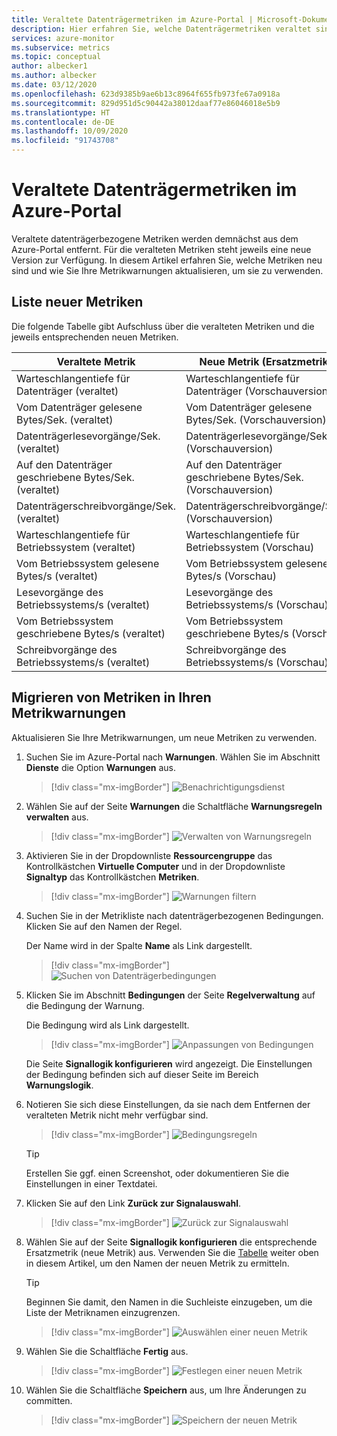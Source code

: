 ```yaml
---
title: Veraltete Datenträgermetriken im Azure-Portal | Microsoft-Dokumentation
description: Hier erfahren Sie, welche Datenträgermetriken veraltet sind und wie Sie Ihre Metrikwarnungen mit neuen Metriken aktualisieren.
services: azure-monitor
ms.subservice: metrics
ms.topic: conceptual
author: albecker1
ms.author: albecker
ms.date: 03/12/2020
ms.openlocfilehash: 623d9385b9ae6b13c8964f655fb973fe67a0918a
ms.sourcegitcommit: 829d951d5c90442a38012daaf77e86046018e5b9
ms.translationtype: HT
ms.contentlocale: de-DE
ms.lasthandoff: 10/09/2020
ms.locfileid: "91743708"
---
```

# <a name="disk-metrics-deprecation-in-the-azure-portal"></a>Veraltete Datenträgermetriken im Azure-Portal

Veraltete datenträgerbezogene Metriken werden demnächst aus dem Azure-Portal entfernt. Für die veralteten Metriken steht jeweils eine neue Version zur Verfügung. In diesem Artikel erfahren Sie, welche Metriken neu sind und wie Sie Ihre Metrikwarnungen aktualisieren, um sie zu verwenden.

## <a name="list-of-new-metrics"></a>Liste neuer Metriken

Die folgende Tabelle gibt Aufschluss über die veralteten Metriken und die jeweils entsprechenden neuen Metriken. 

|Veraltete Metrik|Neue Metrik (Ersatzmetrik)|
|----|----|
|Warteschlangentiefe für Datenträger (veraltet)|Warteschlangentiefe für Datenträger (Vorschauversion)|
|Vom Datenträger gelesene Bytes/Sek. (veraltet)|Vom Datenträger gelesene Bytes/Sek. (Vorschauversion)|
|Datenträgerlesevorgänge/Sek. (veraltet)|Datenträgerlesevorgänge/Sek. (Vorschauversion)|
|Auf den Datenträger geschriebene Bytes/Sek. (veraltet)|Auf den Datenträger geschriebene Bytes/Sek. (Vorschauversion)|
|Datenträgerschreibvorgänge/Sek. (veraltet)|Datenträgerschreibvorgänge/Sek. (Vorschauversion)|
|Warteschlangentiefe für Betriebssystem (veraltet)|Warteschlangentiefe für Betriebssystem (Vorschau)|
|Vom Betriebssystem gelesene Bytes/s (veraltet)|Vom Betriebssystem gelesene Bytes/s (Vorschau)|
|Lesevorgänge des Betriebssystems/s (veraltet)|Lesevorgänge des Betriebssystems/s (Vorschau)|
|Vom Betriebssystem geschriebene Bytes/s (veraltet)|Vom Betriebssystem geschriebene Bytes/s (Vorschau)|
|Schreibvorgänge des Betriebssystems/s (veraltet)|Schreibvorgänge des Betriebssystems/s (Vorschau)|

<a id="update-metrics" />

## <a name="migrate-metrics-in-your-metric-alerts"></a>Migrieren von Metriken in Ihren Metrikwarnungen

Aktualisieren Sie Ihre Metrikwarnungen, um neue Metriken zu verwenden.

1. Suchen Sie im Azure-Portal nach **Warnungen**. Wählen Sie im Abschnitt **Dienste** die Option **Warnungen** aus.

   > [!div class="mx-imgBorder"]
   > ![Benachrichtigungsdienst](./media/portal-disk-metrics-deprecation/alert-service-azure-portal.png)

2. Wählen Sie auf der Seite **Warnungen** die Schaltfläche **Warnungsregeln verwalten** aus. 

   > [!div class="mx-imgBorder"]
   > ![Verwalten von Warnungsregeln](./media/portal-disk-metrics-deprecation/manage-alert-rules-button.png)

3. Aktivieren Sie in der Dropdownliste **Ressourcengruppe** das Kontrollkästchen **Virtuelle Computer** und in der Dropdownliste **Signaltyp** das Kontrollkästchen **Metriken**. 

   > [!div class="mx-imgBorder"]
   > ![Warnungen filtern](./media/portal-disk-metrics-deprecation/filter-alerts.png)

4. Suchen Sie in der Metrikliste nach datenträgerbezogenen Bedingungen. Klicken Sie auf den Namen der Regel. 

   Der Name wird in der Spalte **Name** als Link dargestellt.

   > [!div class="mx-imgBorder"]
   > ![Suchen von Datenträgerbedingungen](./media/portal-disk-metrics-deprecation/find-disk-conditions.png)

5. Klicken Sie im Abschnitt **Bedingungen** der Seite **Regelverwaltung** auf die Bedingung der Warnung. 

   Die Bedingung wird als Link dargestellt.  

   > [!div class="mx-imgBorder"]
   > ![Anpassungen von Bedingungen](./media/portal-disk-metrics-deprecation/adjust-condition.png)

   Die Seite **Signallogik konfigurieren** wird angezeigt. Die Einstellungen der Bedingung befinden sich auf dieser Seite im Bereich **Warnungslogik**.

6. Notieren Sie sich diese Einstellungen, da sie nach dem Entfernen der veralteten Metrik nicht mehr verfügbar sind.

   > [!div class="mx-imgBorder"]
   > ![Bedingungsregeln](./media/portal-disk-metrics-deprecation/condition-rules.png)

   > [!TIP] 
   > Erstellen Sie ggf. einen Screenshot, oder dokumentieren Sie die Einstellungen in einer Textdatei. 

7. Klicken Sie auf den Link **Zurück zur Signalauswahl**.

   > [!div class="mx-imgBorder"]
   > ![Zurück zur Signalauswahl](./media/portal-disk-metrics-deprecation/back-to-signal-selection.png)

8. Wählen Sie auf der Seite **Signallogik konfigurieren** die entsprechende Ersatzmetrik (neue Metrik) aus. Verwenden Sie die [Tabelle](#update-metrics) weiter oben in diesem Artikel, um den Namen der neuen Metrik zu ermitteln.

   > [!TIP] 
   > Beginnen Sie damit, den Namen in die Suchleiste einzugeben, um die Liste der Metriknamen einzugrenzen. 

   > [!div class="mx-imgBorder"]
   > ![Auswählen einer neuen Metrik](./media/portal-disk-metrics-deprecation/choose-new-metric.png)

9. Wählen Sie die Schaltfläche **Fertig** aus. 

   > [!div class="mx-imgBorder"]
   > ![Festlegen einer neuen Metrik](./media/portal-disk-metrics-deprecation/set-new-metric.png)

10. Wählen Sie die Schaltfläche **Speichern** aus, um Ihre Änderungen zu committen. 

    > [!div class="mx-imgBorder"]
    > ![Speichern der neuen Metrik](./media/portal-disk-metrics-deprecation/save-new-metric.png)






